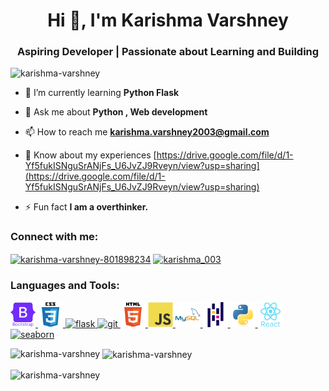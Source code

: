 <h1 align="center">Hi 👋, I'm Karishma Varshney</h1>
<h3 align="center">Aspiring Developer | Passionate about Learning and Building</h3>

<p align="left"> <img src="https://komarev.com/ghpvc/?username=karishma-varshney&label=Profile%20views&color=0e75b6&style=flat" alt="karishma-varshney" /> </p>

- 🌱 I’m currently learning **Python Flask**

- 💬 Ask me about **Python , Web development**

- 📫 How to reach me **karishma.varshney2003@gmail.com**

- 📄 Know about my experiences [https://drive.google.com/file/d/1-Yf5fukISNguSrANjFs_U6JvZJ9Rveyn/view?usp=sharing](https://drive.google.com/file/d/1-Yf5fukISNguSrANjFs_U6JvZJ9Rveyn/view?usp=sharing)

- ⚡ Fun fact **I am a overthinker.**

<h3 align="left">Connect with me:</h3>
<p align="left">
<a href="https://linkedin.com/in/karishma-varshney-801898234" target="blank"><img align="center" src="https://raw.githubusercontent.com/rahuldkjain/github-profile-readme-generator/master/src/images/icons/Social/linked-in-alt.svg" alt="karishma-varshney-801898234" height="30" width="40" /></a>
<a href="https://www.codechef.com/users/karishma_003" target="blank"><img align="center" src="https://cdn.jsdelivr.net/npm/simple-icons@3.1.0/icons/codechef.svg" alt="karishma_003" height="30" width="40" /></a>
</p>

<h3 align="left">Languages and Tools:</h3>
<p align="left"> <a href="https://getbootstrap.com" target="_blank" rel="noreferrer"> <img src="https://raw.githubusercontent.com/devicons/devicon/master/icons/bootstrap/bootstrap-plain-wordmark.svg" alt="bootstrap" width="40" height="40"/> </a> <a href="https://www.w3schools.com/css/" target="_blank" rel="noreferrer"> <img src="https://raw.githubusercontent.com/devicons/devicon/master/icons/css3/css3-original-wordmark.svg" alt="css3" width="40" height="40"/> </a> <a href="https://flask.palletsprojects.com/" target="_blank" rel="noreferrer"> <img src="https://www.vectorlogo.zone/logos/pocoo_flask/pocoo_flask-icon.svg" alt="flask" width="40" height="40"/> </a> <a href="https://git-scm.com/" target="_blank" rel="noreferrer"> <img src="https://www.vectorlogo.zone/logos/git-scm/git-scm-icon.svg" alt="git" width="40" height="40"/> </a> <a href="https://www.w3.org/html/" target="_blank" rel="noreferrer"> <img src="https://raw.githubusercontent.com/devicons/devicon/master/icons/html5/html5-original-wordmark.svg" alt="html5" width="40" height="40"/> </a> <a href="https://developer.mozilla.org/en-US/docs/Web/JavaScript" target="_blank" rel="noreferrer"> <img src="https://raw.githubusercontent.com/devicons/devicon/master/icons/javascript/javascript-original.svg" alt="javascript" width="40" height="40"/> </a> <a href="https://www.mysql.com/" target="_blank" rel="noreferrer"> <img src="https://raw.githubusercontent.com/devicons/devicon/master/icons/mysql/mysql-original-wordmark.svg" alt="mysql" width="40" height="40"/> </a> <a href="https://pandas.pydata.org/" target="_blank" rel="noreferrer"> <img src="https://raw.githubusercontent.com/devicons/devicon/2ae2a900d2f041da66e950e4d48052658d850630/icons/pandas/pandas-original.svg" alt="pandas" width="40" height="40"/> </a> <a href="https://www.python.org" target="_blank" rel="noreferrer"> <img src="https://raw.githubusercontent.com/devicons/devicon/master/icons/python/python-original.svg" alt="python" width="40" height="40"/> </a> <a href="https://reactjs.org/" target="_blank" rel="noreferrer"> <img src="https://raw.githubusercontent.com/devicons/devicon/master/icons/react/react-original-wordmark.svg" alt="react" width="40" height="40"/> </a> <a href="https://seaborn.pydata.org/" target="_blank" rel="noreferrer"> <img src="https://seaborn.pydata.org/_images/logo-mark-lightbg.svg" alt="seaborn" width="40" height="40"/> </a> </p>

<p><img align="left" src="https://github-readme-stats.vercel.app/api/top-langs?username=karishma-varshney&show_icons=true&locale=en&layout=compact" alt="karishma-varshney" /></p>

<p>&nbsp;<img align="center" src="https://github-readme-stats.vercel.app/api?username=karishma-varshney&show_icons=true&locale=en" alt="karishma-varshney" /></p>

<p><img align="center" src="https://github-readme-streak-stats.herokuapp.com/?user=karishma-varshney&" alt="karishma-varshney" /></p>
